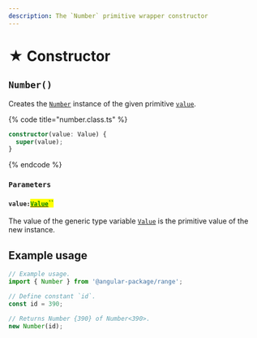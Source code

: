 ```yaml
---
description: The `Number` primitive wrapper constructor
---
```


# ★ Constructor

## `Number()`

Creates the [`Number`](broken-reference) instance of the given primitive [`value`](constructor.md#value-value).

{% code title="number.class.ts" %}
```typescript
constructor(value: Value) {
  super(value);
}
```
{% endcode %}

### `Parameters`

#### `value:`[<mark style="color:green;">`Value`</mark>](../minimum/generic-type-variables.md#minimum-less-than-value-greater-than)<mark style="color:green;">``</mark>

The value of the generic type variable [`Value`](generic-type-variables.md#number-less-than-value-greater-than) is the primitive value of the new instance.

## Example usage

```typescript
// Example usage.
import { Number } from '@angular-package/range';

// Define constant `id`.
const id = 390;

// Returns Number {390} of Number<390>.
new Number(id);
```
